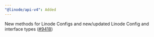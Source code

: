 ```yaml
---
"@linode/api-v4": Added
---
```


New methods for Linode Configs and new/updated Linode Config and interface types ([#9418](https://github.com/linode/manager/pull/9418))
